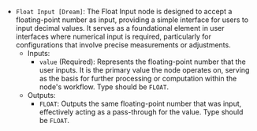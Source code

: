 - `Float Input [Dream]`: The Float Input node is designed to accept a floating-point number as input, providing a simple interface for users to input decimal values. It serves as a foundational element in user interfaces where numerical input is required, particularly for configurations that involve precise measurements or adjustments.
    - Inputs:
        - `value` (Required): Represents the floating-point number that the user inputs. It is the primary value the node operates on, serving as the basis for further processing or computation within the node's workflow. Type should be `FLOAT`.
    - Outputs:
        - `FLOAT`: Outputs the same floating-point number that was input, effectively acting as a pass-through for the value. Type should be `FLOAT`.
